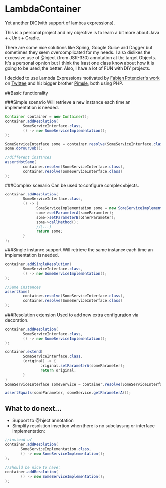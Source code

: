 # LambdaContainer
Yet another DIC(with support of lambda expressions).

This is a personal project and my objective is to learn a bit more about Java + JUnit + Gradle. 

There are some nice solutions like Spring, Google Guice and Dagger but sometimes they seem overcomplicated for my needs. I also dislikes the excessive use of @Inject (from JSR-330) annotation at the target Objects. It's a personal opinion but I think the least one class know about how it is going to be used, the better. Also, I have a lot of FUN with DIY projects.

I decided to use Lambda Expressions motivated by [Fabien Potencier's work](http://fabien.potencier.org/) on [Twittee](http://twittee.org/) and his bigger brother [Pimple](http://pimple.sensiolabs.org/), both using PHP.

##Basic functionality

###Simple scenario
Will retrieve a new instance each time an implementation is needed.

```java
Container container = new Container();
container.addResolution(
        SomeServiceInterface.class,
        () -> new SomeServiceImplementation();
);

SomeServiceInterface some = container.resolve(SomeServiceInterface.class);
some.doYourJob();

//different instances
assertNotSame(
        container.resolve(SomeServiceInterface.class), 
        container.resolve(SomeServiceInterface.class)
);
```

###Complex scenario
Can be used to configure complex objects.

```java
container.addResolution(
        SomeServiceInterface.class,
        () -> {
              SomeServiceImplementation some = new SomeServiceImplementation(c.resolve(OtherInterface.class));
              some->setParameterA(someParameter);
              some->setParameterB(otherParameter);
              some->callMethod();
              //(...)
              return some;
        }
);
```

###Single instance support 
Will retrieve the same instance each time an implementation is needed.

```java
container.addSingleResolution(
        SomeServiceInterface.class,
        () -> new SomeServiceImplementation();
);

//Same instances
assertSame(
        container.resolve(SomeServiceInterface.class), 
        container.resolve(SomeServiceInterface.class)
);
```
###Resolution extension
Used to add new extra configuration via decoration.

```java
container.addResolution(
        SomeServiceInterface.class,
        () -> new SomeServiceImplementation();
);

container.extend(
        SomeServiceInterface.class,
        (original) -> {
                original.setParameterA(someParameter);
                return original;
        }
)
SomeServiceInterface someService = container.resolve(SomeServiceInterfave.class);

assertEquals(someParameter, someService.getParameterA());
```

## What to do next...

* Support to @Inject annotation
* Simplify resolution insertion when there is no subclassing or interface implementation:

 ```java
//instead of 
container.addResolution(
        SomeServiceImplementation.class,
        () -> new SomeServiceImplementation();
);

//Should be nice to have:
container.addResolution(
        () -> new SomeServiceImplementation();
);
 ```
